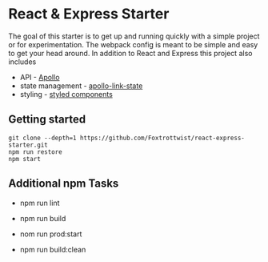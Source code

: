 # React & Express Starter

The goal of this starter is to get up and running quickly with a simple project or for experimentation. The webpack config is meant to be simple and easy to get your head around. In addition to React and Express this project also includes

* API - [Apollo](https://www.apollographql.com/)
* state management - [apollo-link-state](https://www.apollographql.com/docs/link/links/state.html)
* styling - [styled components](https://www.styled-components.com/)

## Getting started

```shell
git clone --depth=1 https://github.com/Foxtrottwist/react-express-starter.git
npm run restore
npm start
```

## Additional npm Tasks

* npm run lint

* npm run build

* nom run prod:start

* npm run build:clean
